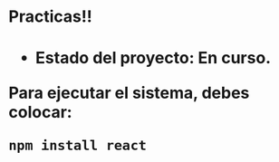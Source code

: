 <h1> Practicas!! <h1>

- Estado del proyecto: En curso.

Para ejecutar el sistema, debes colocar:

```npm install react```
